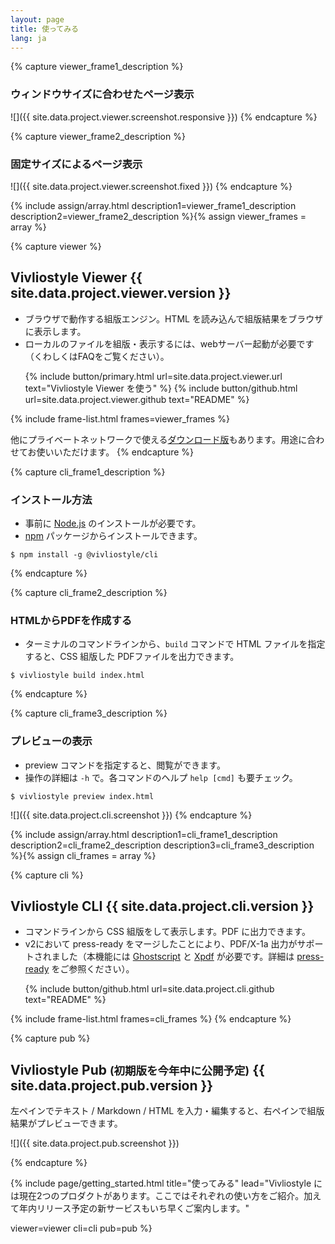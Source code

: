 ```yaml
---
layout: page
title: 使ってみる
lang: ja
---
```



<!-- viewer -->
{% capture viewer_frame1_description %}
### ウィンドウサイズに合わせたページ表示

![]({{ site.data.project.viewer.screenshot.responsive }})
{% endcapture %}


{% capture viewer_frame2_description %}
### 固定サイズによるページ表示

![]({{ site.data.project.viewer.screenshot.fixed }})
{% endcapture %}


{% include assign/array.html
  description1=viewer_frame1_description
  description2=viewer_frame2_description
%}{% assign viewer_frames = array %}


{% capture viewer %}
## Vivliostyle Viewer <span class="tip">{{ site.data.project.viewer.version }}</span>

- ブラウザで動作する組版エンジン。HTML を読み込んで組版結果をブラウザに表示します。
- ローカルのファイルを組版・表示するには、webサーバー起動が必要です（くわしくはFAQをご覧ください）。

<ol class="list--medium">
  {% include button/primary.html url=site.data.project.viewer.url text="Vivliostyle Viewer を使う" %}
  {% include button/github.html url=site.data.project.viewer.github text="README" %}
</ol>

{% include frame-list.html frames=viewer_frames %}

他にプライベートネットワークで使える[ダウンロード版](https://github.com/vivliostyle/vivliostyle.js/releases)もあります。用途に合わせてお使いいただけます。
{% endcapture %}


<!-- cli -->
{% capture cli_frame1_description %}
### インストール方法

- 事前に [Node.js](https://nodejs.org/ja/) のインストールが必要です。
- [npm](https://www.npmjs.com/) パッケージからインストールできます。

```shell
$ npm install -g @vivliostyle/cli
```
{% endcapture %}


{% capture cli_frame2_description %}
### HTMLからPDFを作成する

- ターミナルのコマンドラインから、`build` コマンドで HTML ファイルを指定すると、CSS 組版した PDFファイルを出力できます。

```shell
$ vivliostyle build index.html
```
{% endcapture %}


{% capture cli_frame3_description %}
### プレビューの表示

- preview コマンドを指定すると、閲覧ができます。
- 操作の詳細は `-h` で。各コマンドのヘルプ `help [cmd]` も要チェック。

```shell
$ vivliostyle preview index.html
```

![]({{ site.data.project.cli.screenshot }})
{% endcapture %}


{% include assign/array.html
  description1=cli_frame1_description
  description2=cli_frame2_description
  description3=cli_frame3_description
%}{% assign cli_frames = array %}


{% capture cli %}
## Vivliostyle CLI <span class="tip">{{ site.data.project.cli.version }}</span>

- コマンドラインから CSS 組版をして表示します。PDF に出力できます。
- v2において press-ready をマージしたことにより、PDF/X-1a 出力がサポートされました（本機能には [Ghostscript](https://www.ghostscript.com/) と [Xpdf](http://www.xpdfreader.com/) が必要です。詳細は [press-ready](https://github.com/vibranthq/press-ready/blob/master/README.md) をご参照ください）。

<ol class="list--medium">
  {% include button/github.html url=site.data.project.cli.github text="README" %}
</ol>

{% include frame-list.html frames=cli_frames %}
{% endcapture %}


<!-- pub -->
{% capture pub %}
## Vivliostyle Pub <small>(初期版を今年中に公開予定)</small> <span class="tip">{{ site.data.project.pub.version }}</span>

左ペインでテキスト / Markdown / HTML を入力・編集すると、右ペインで組版結果がプレビューできます。

![]({{ site.data.project.pub.screenshot }})

<!-- <ol class="list--medium"> -->
  <!-- {% include button/primary.html url=site.data.project.pub.url text="Vivliostyle Pub を使う" %} -->
  <!-- {% include button/github.html url=site.data.project.pub.github text="README" %} -->
<!-- </ol> -->
{% endcapture %}


{% include page/getting_started.html
  title="使ってみる"
  lead="Vivliostyle には現在2つのプロダクトがあります。ここではそれぞれの使い方をご紹介。加えて年内リリース予定の新サービスもいち早くご案内します。"

  viewer=viewer
  cli=cli
  pub=pub
%}
